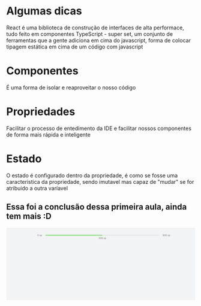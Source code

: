 

# Algumas dicas
React é uma biblioteca de construção de interfaces de alta performace, tudo feito em componentes
TypeScript - super set, um conjunto de ferramentas que a gente adiciona em cima do javascript, forma de colocar tipagem estática em cima de um código com javascript

# Componentes 
É uma forma de isolar e reaproveitar o nosso código

# Propriedades
Facilitar o processo de entedimento da IDE e facilitar nossos componentes de forma mais rápida e inteligente

# Estado
O estado é configurado dentro da propriedade, é como se fosse uma caracteristica da propriedade, sendo imutavel mas capaz de "mudar" se for atribuido a outra varíavel


## Essa foi a conclusão dessa primeira aula, ainda tem mais :D
![alt text](https://github.com/LUCASRENAA/NLW_EDICAO4/blob/main/imgs/resultadoaula1.png?raw=true)
